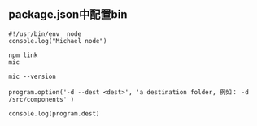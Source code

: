## package.json中配置bin

```
#!/usr/bin/env  node
console.log("Michael node")
```


```
npm link
mic
```

```
mic --version
```

```
program.option('-d --dest <dest>', 'a destination folder, 例如： -d /src/components' )

console.log(program.dest)

```